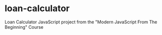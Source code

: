 # loan-calculator
Loan Calculator JavaScript project from the "Modern JavaScript From The Beginning" Course
